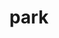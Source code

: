 ---
category: 4-letters
denotation: null
name: park
reference_link: https://www.etymonline.com/word/park
root_language: null
root_name: null
title: park
type: free
word_sums:
- respelling: park
  sum: 'Park + '
---
